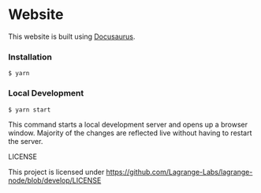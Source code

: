 # Website

This website is built using [Docusaurus](https://docusaurus.io/).

### Installation

```
$ yarn
```

### Local Development

```
$ yarn start
```

This command starts a local development server and opens up a browser window. Majority of the changes are reflected live without having to restart the server.

LICENSE

This project is licensed under https://github.com/Lagrange-Labs/lagrange-node/blob/develop/LICENSE
